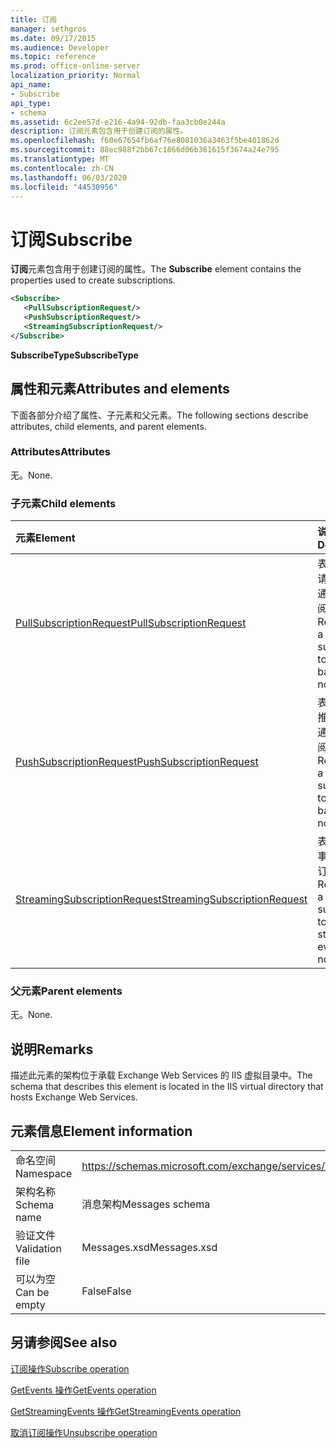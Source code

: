 ```yaml
---
title: 订阅
manager: sethgros
ms.date: 09/17/2015
ms.audience: Developer
ms.topic: reference
ms.prod: office-online-server
localization_priority: Normal
api_name:
- Subscribe
api_type:
- schema
ms.assetid: 6c2ee57d-e216-4a94-92db-faa3cb0e244a
description: 订阅元素包含用于创建订阅的属性。
ms.openlocfilehash: f60e67654fb6af76e8081036a3463f5be401862d
ms.sourcegitcommit: 88ec988f2bb67c1866d06b361615f3674a24e795
ms.translationtype: MT
ms.contentlocale: zh-CN
ms.lasthandoff: 06/03/2020
ms.locfileid: "44530956"
---
```

# <a name="subscribe"></a><span data-ttu-id="eb4c3-103">订阅</span><span class="sxs-lookup"><span data-stu-id="eb4c3-103">Subscribe</span></span>

<span data-ttu-id="eb4c3-104">**订阅**元素包含用于创建订阅的属性。</span><span class="sxs-lookup"><span data-stu-id="eb4c3-104">The **Subscribe** element contains the properties used to create subscriptions.</span></span> 
  
```XML
<Subscribe>
   <PullSubscriptionRequest/>
   <PushSubscriptionRequest/>
   <StreamingSubscriptionRequest/>
</Subscribe>
```

 <span data-ttu-id="eb4c3-105">**SubscribeType**</span><span class="sxs-lookup"><span data-stu-id="eb4c3-105">**SubscribeType**</span></span>
## <a name="attributes-and-elements"></a><span data-ttu-id="eb4c3-106">属性和元素</span><span class="sxs-lookup"><span data-stu-id="eb4c3-106">Attributes and elements</span></span>

<span data-ttu-id="eb4c3-107">下面各部分介绍了属性、子元素和父元素。</span><span class="sxs-lookup"><span data-stu-id="eb4c3-107">The following sections describe attributes, child elements, and parent elements.</span></span>
  
### <a name="attributes"></a><span data-ttu-id="eb4c3-108">Attributes</span><span class="sxs-lookup"><span data-stu-id="eb4c3-108">Attributes</span></span>

<span data-ttu-id="eb4c3-109">无。</span><span class="sxs-lookup"><span data-stu-id="eb4c3-109">None.</span></span>
  
### <a name="child-elements"></a><span data-ttu-id="eb4c3-110">子元素</span><span class="sxs-lookup"><span data-stu-id="eb4c3-110">Child elements</span></span>

|<span data-ttu-id="eb4c3-111">**元素**</span><span class="sxs-lookup"><span data-stu-id="eb4c3-111">**Element**</span></span>|<span data-ttu-id="eb4c3-112">**说明**</span><span class="sxs-lookup"><span data-stu-id="eb4c3-112">**Description**</span></span>|
|:-----|:-----|
|[<span data-ttu-id="eb4c3-113">PullSubscriptionRequest</span><span class="sxs-lookup"><span data-stu-id="eb4c3-113">PullSubscriptionRequest</span></span>](pullsubscriptionrequest.md) <br/> |<span data-ttu-id="eb4c3-114">表示对基于请求的事件通知的订阅。</span><span class="sxs-lookup"><span data-stu-id="eb4c3-114">Represents a subscription to a pull-based event notification.</span></span>  <br/> |
|[<span data-ttu-id="eb4c3-115">PushSubscriptionRequest</span><span class="sxs-lookup"><span data-stu-id="eb4c3-115">PushSubscriptionRequest</span></span>](pushsubscriptionrequest.md) <br/> |<span data-ttu-id="eb4c3-116">表示对基于推送的事件通知的订阅。</span><span class="sxs-lookup"><span data-stu-id="eb4c3-116">Represents a subscription to a push-based event notification.</span></span>  <br/> |
|[<span data-ttu-id="eb4c3-117">StreamingSubscriptionRequest</span><span class="sxs-lookup"><span data-stu-id="eb4c3-117">StreamingSubscriptionRequest</span></span>](streamingsubscriptionrequest.md) <br/> |<span data-ttu-id="eb4c3-118">表示对流式事件通知的订阅。</span><span class="sxs-lookup"><span data-stu-id="eb4c3-118">Represents a subscription to a streaming event notification.</span></span>  <br/> |
   
### <a name="parent-elements"></a><span data-ttu-id="eb4c3-119">父元素</span><span class="sxs-lookup"><span data-stu-id="eb4c3-119">Parent elements</span></span>

<span data-ttu-id="eb4c3-120">无。</span><span class="sxs-lookup"><span data-stu-id="eb4c3-120">None.</span></span>
  
## <a name="remarks"></a><span data-ttu-id="eb4c3-121">说明</span><span class="sxs-lookup"><span data-stu-id="eb4c3-121">Remarks</span></span>

<span data-ttu-id="eb4c3-122">描述此元素的架构位于承载 Exchange Web Services 的 IIS 虚拟目录中。</span><span class="sxs-lookup"><span data-stu-id="eb4c3-122">The schema that describes this element is located in the IIS virtual directory that hosts Exchange Web Services.</span></span>
  
## <a name="element-information"></a><span data-ttu-id="eb4c3-123">元素信息</span><span class="sxs-lookup"><span data-stu-id="eb4c3-123">Element information</span></span>

|||
|:-----|:-----|
|<span data-ttu-id="eb4c3-124">命名空间</span><span class="sxs-lookup"><span data-stu-id="eb4c3-124">Namespace</span></span>  <br/> |https://schemas.microsoft.com/exchange/services/2006/messages  <br/> |
|<span data-ttu-id="eb4c3-125">架构名称</span><span class="sxs-lookup"><span data-stu-id="eb4c3-125">Schema name</span></span>  <br/> |<span data-ttu-id="eb4c3-126">消息架构</span><span class="sxs-lookup"><span data-stu-id="eb4c3-126">Messages schema</span></span>  <br/> |
|<span data-ttu-id="eb4c3-127">验证文件</span><span class="sxs-lookup"><span data-stu-id="eb4c3-127">Validation file</span></span>  <br/> |<span data-ttu-id="eb4c3-128">Messages.xsd</span><span class="sxs-lookup"><span data-stu-id="eb4c3-128">Messages.xsd</span></span>  <br/> |
|<span data-ttu-id="eb4c3-129">可以为空</span><span class="sxs-lookup"><span data-stu-id="eb4c3-129">Can be empty</span></span>  <br/> |<span data-ttu-id="eb4c3-130">False</span><span class="sxs-lookup"><span data-stu-id="eb4c3-130">False</span></span>  <br/> |
   
## <a name="see-also"></a><span data-ttu-id="eb4c3-131">另请参阅</span><span class="sxs-lookup"><span data-stu-id="eb4c3-131">See also</span></span>



[<span data-ttu-id="eb4c3-132">订阅操作</span><span class="sxs-lookup"><span data-stu-id="eb4c3-132">Subscribe operation</span></span>](subscribe-operation.md)
  
[<span data-ttu-id="eb4c3-133">GetEvents 操作</span><span class="sxs-lookup"><span data-stu-id="eb4c3-133">GetEvents operation</span></span>](getevents-operation.md)
  
[<span data-ttu-id="eb4c3-134">GetStreamingEvents 操作</span><span class="sxs-lookup"><span data-stu-id="eb4c3-134">GetStreamingEvents operation</span></span>](getstreamingevents-operation.md)
  
[<span data-ttu-id="eb4c3-135">取消订阅操作</span><span class="sxs-lookup"><span data-stu-id="eb4c3-135">Unsubscribe operation</span></span>](unsubscribe-operation.md)

